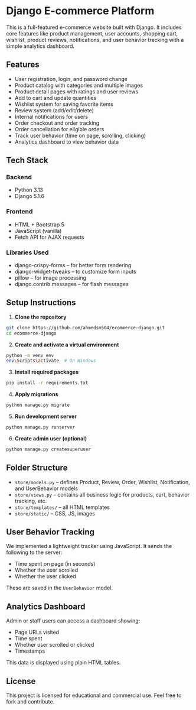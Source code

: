 # Django E-commerce Platform

This is a full-featured e-commerce website built with Django. It includes core features like product management, user accounts, shopping cart, wishlist, product reviews, notifications, and user behavior tracking with a simple analytics dashboard.

## Features

- User registration, login, and password change
- Product catalog with categories and multiple images
- Product detail pages with ratings and user reviews
- Add to cart and update quantities
- Wishlist system for saving favorite items
- Review system (add/edit/delete)
- Internal notifications for users
- Order checkout and order tracking
- Order cancellation for eligible orders
- Track user behavior (time on page, scrolling, clicking)
- Analytics dashboard to view behavior data

## Tech Stack

### Backend
- Python 3.13
- Django 5.1.6

### Frontend
- HTML + Bootstrap 5
- JavaScript (vanilla)
- Fetch API for AJAX requests

### Libraries Used
- django-crispy-forms – for better form rendering
- django-widget-tweaks – to customize form inputs
- pillow – for image processing
- django.contrib.messages – for flash messages

## Setup Instructions

1. **Clone the repository**

```bash
git clone https://github.com/ahmedsm504/ecommerce-django.git
cd ecommerce-django
```

2. **Create and activate a virtual environment**

```bash
python -m venv env
env\Scripts\activate  # On Windows
```

3. **Install required packages**

```bash
pip install -r requirements.txt
```

4. **Apply migrations**

```bash
python manage.py migrate
```

5. **Run development server**

```bash
python manage.py runserver
```

6. **Create admin user (optional)**

```bash
python manage.py createsuperuser
```

## Folder Structure

- `store/models.py` – defines Product, Review, Order, Wishlist, Notification, and UserBehavior models
- `store/views.py` – contains all business logic for products, cart, behavior tracking, etc.
- `store/templates/` – all HTML templates
- `store/static/` – CSS, JS, images

## User Behavior Tracking

We implemented a lightweight tracker using JavaScript. It sends the following to the server:
- Time spent on page (in seconds)
- Whether the user scrolled
- Whether the user clicked

These are saved in the `UserBehavior` model.

## Analytics Dashboard

Admin or staff users can access a dashboard showing:
- Page URLs visited
- Time spent
- Whether user scrolled or clicked
- Timestamps

This data is displayed using plain HTML tables.

## License

This project is licensed for educational and commercial use. Feel free to fork and contribute.